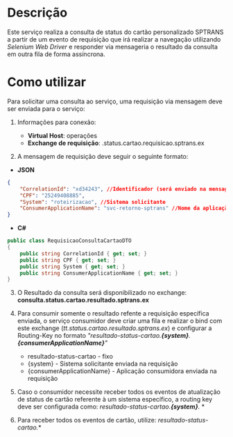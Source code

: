 # Descrição 

Este serviço realiza a consulta de status do cartão personalizado SPTRANS a partir de um evento de requisição que irá realizar a navegação utilizando *Selenium Web Driver* e responder via mensageria o resultado da consulta em outra fila de forma assíncrona. 

# Como utilizar

Para solicitar uma consulta ao serviço, uma requisição via mensagem deve ser enviada para o serviço:

1. Informações para conexão:
    - **Virtual Host**: operações
    - **Exchange de requisição**: .status.cartao.requisicao.sptrans.ex

2.	A mensagem de requisição deve seguir o seguinte formato:

- **JSON**

``` json 
{
    "CorrelationId": "xd34243", //Identificador (será enviado na mensagem com o resultado)
    "CPF": "25249408885", 
    "System": "roteirizacao", //Sistema solicitante
    "ConsumerApplicationName": "svc-retorno-sptrans" //Nome da aplicação que irá consumir o resultado
}
```
 - **C#**

``` csharp 
public class RequisicaoConsultaCartaoDTO
{
    public string CorrelationId { get; set; }
    public string CPF { get; set; }
    public string System { get; set; }
    public string ConsumerApplicationName { get; set; }
}

```

3.	O Resultado da consulta será disponibilizado no exchange: **consulta.status.cartao.resultado.sptrans.ex**
4.	Para consumir somente o resultado refente a requisição específica enviada, o serviço consumidor deve criar uma fila e realizar o bind com este exchange (*tt.status.cartao.resultado.sptrans.ex*) e configurar a Routing-Key no formato *"resultado-status-cartao.**{system}**.**{consumerApplicationName}**"*
    - resultado-status-cartao - fixo 
    - {system} - Sistema solicitante enviada na requisição
    - {consumerApplicationName} - Aplicação consumidora enviada na requisição

5. Caso o consumidor necessite receber todos os eventos de atualização de status de cartão referente à um sistema específico, a routing key deve ser configurada como: *resultado-status-cartao.**{system}**.* *     

5. Para receber todos os eventos de cartão, utilize: *resultado-status-cartao.**     

